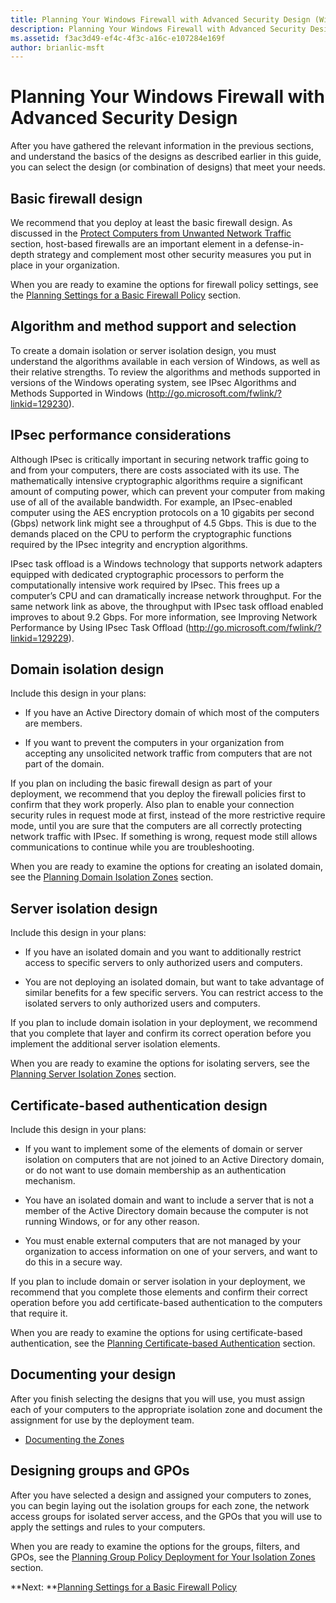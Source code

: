 ```yaml
---
title: Planning Your Windows Firewall with Advanced Security Design (Windows 10)
description: Planning Your Windows Firewall with Advanced Security Design
ms.assetid: f3ac3d49-ef4c-4f3c-a16c-e107284e169f
author: brianlic-msft
---
```


# Planning Your Windows Firewall with Advanced Security Design


After you have gathered the relevant information in the previous sections, and understand the basics of the designs as described earlier in this guide, you can select the design (or combination of designs) that meet your needs.

## Basic firewall design


We recommend that you deploy at least the basic firewall design. As discussed in the [Protect Computers from Unwanted Network Traffic](protect-computers-from-unwanted-network-traffic.md) section, host-based firewalls are an important element in a defense-in-depth strategy and complement most other security measures you put in place in your organization.

When you are ready to examine the options for firewall policy settings, see the [Planning Settings for a Basic Firewall Policy](planning-settings-for-a-basic-firewall-policy.md) section.

## Algorithm and method support and selection


To create a domain isolation or server isolation design, you must understand the algorithms available in each version of Windows, as well as their relative strengths. To review the algorithms and methods supported in versions of the Windows operating system, see IPsec Algorithms and Methods Supported in Windows (<http://go.microsoft.com/fwlink/?linkid=129230>).

## IPsec performance considerations


Although IPsec is critically important in securing network traffic going to and from your computers, there are costs associated with its use. The mathematically intensive cryptographic algorithms require a significant amount of computing power, which can prevent your computer from making use of all of the available bandwidth. For example, an IPsec-enabled computer using the AES encryption protocols on a 10 gigabits per second (Gbps) network link might see a throughput of 4.5 Gbps. This is due to the demands placed on the CPU to perform the cryptographic functions required by the IPsec integrity and encryption algorithms.

IPsec task offload is a Windows technology that supports network adapters equipped with dedicated cryptographic processors to perform the computationally intensive work required by IPsec. This frees up a computer’s CPU and can dramatically increase network throughput. For the same network link as above, the throughput with IPsec task offload enabled improves to about 9.2 Gbps. For more information, see Improving Network Performance by Using IPsec Task Offload (<http://go.microsoft.com/fwlink/?linkid=129229>).

## Domain isolation design


Include this design in your plans:

-   If you have an Active Directory domain of which most of the computers are members.

-   If you want to prevent the computers in your organization from accepting any unsolicited network traffic from computers that are not part of the domain.

If you plan on including the basic firewall design as part of your deployment, we recommend that you deploy the firewall policies first to confirm that they work properly. Also plan to enable your connection security rules in request mode at first, instead of the more restrictive require mode, until you are sure that the computers are all correctly protecting network traffic with IPsec. If something is wrong, request mode still allows communications to continue while you are troubleshooting.

When you are ready to examine the options for creating an isolated domain, see the [Planning Domain Isolation Zones](planning-domain-isolation-zones.md) section.

## Server isolation design


Include this design in your plans:

-   If you have an isolated domain and you want to additionally restrict access to specific servers to only authorized users and computers.

-   You are not deploying an isolated domain, but want to take advantage of similar benefits for a few specific servers. You can restrict access to the isolated servers to only authorized users and computers.

If you plan to include domain isolation in your deployment, we recommend that you complete that layer and confirm its correct operation before you implement the additional server isolation elements.

When you are ready to examine the options for isolating servers, see the [Planning Server Isolation Zones](planning-server-isolation-zones.md) section.

## Certificate-based authentication design


Include this design in your plans:

-   If you want to implement some of the elements of domain or server isolation on computers that are not joined to an Active Directory domain, or do not want to use domain membership as an authentication mechanism.

-   You have an isolated domain and want to include a server that is not a member of the Active Directory domain because the computer is not running Windows, or for any other reason.

-   You must enable external computers that are not managed by your organization to access information on one of your servers, and want to do this in a secure way.

If you plan to include domain or server isolation in your deployment, we recommend that you complete those elements and confirm their correct operation before you add certificate-based authentication to the computers that require it.

When you are ready to examine the options for using certificate-based authentication, see the [Planning Certificate-based Authentication](planning-certificate-based-authentication.md) section.

## Documenting your design


After you finish selecting the designs that you will use, you must assign each of your computers to the appropriate isolation zone and document the assignment for use by the deployment team.

-   [Documenting the Zones](documenting-the-zones.md)

## Designing groups and GPOs


After you have selected a design and assigned your computers to zones, you can begin laying out the isolation groups for each zone, the network access groups for isolated server access, and the GPOs that you will use to apply the settings and rules to your computers.

When you are ready to examine the options for the groups, filters, and GPOs, see the [Planning Group Policy Deployment for Your Isolation Zones](planning-group-policy-deployment-for-your-isolation-zones.md) section.

**Next: **[Planning Settings for a Basic Firewall Policy](planning-settings-for-a-basic-firewall-policy.md)

 

 






